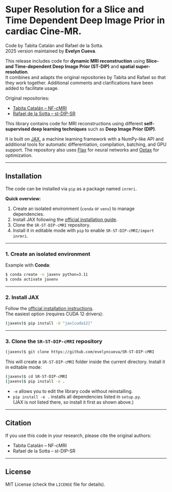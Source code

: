 # Super Resolution for a Slice and Time Dependent Deep Image Prior in cardiac Cine-MR.

Code by Tabita Catalán and Rafael de la Sotta.  
2025 version maintained by **Evelyn Cueva**.

This release includes code for **dynamic MRI reconstruction** using **Slice- and Time-dependent Deep Image Prior (ST-DIP)** and **spatial super-resolution**.  
It combines and adapts the original repositories by Tabita and Rafael so that they work together. Additional comments and clarifications have been added to facilitate usage.

Original repositories:  
- [Tabita Catalán – NF-cMRI](https://github.com/tabitaCatalan/NF-cMRI)  
- [Rafael de la Sotta – st-DIP-SR](https://github.com/rafadelasotta/NF-cMRI/tree/st-DIP)

This library contains code for MRI reconstructions using different **self-supervised deep learning techniques** such as **Deep Image Prior (DIP)**.  

It is built on [JAX](https://jax.readthedocs.io/en/latest/index.html), a machine learning framework with a NumPy-like API and additional tools for automatic differentiation, compilation, batching, and GPU support. The repository also uses [Flax](https://flax.readthedocs.io/en/latest/) for neural networks and [Optax](https://optax.readthedocs.io/en/latest/) for optimization.

---

## Installation

The code can be installed via `pip` as a package named `inrmri`.

**Quick overview:**

1. Create an isolated environment (`conda` or `venv`) to manage dependencies.  
2. Install JAX following the [official installation guide](https://jax.readthedocs.io/en/latest/installation.html).  
3. Clone the `SR-ST-DIP-cMRI` repository.  
4. Install it in editable mode with `pip` to enable `SR-ST-DIP-cMRI/import inrmri`.

---

### 1. Create an isolated environment

Example with **Conda**:

```bash
$ conda create -n jaxenv python=3.11
$ conda activate jaxenv
```

---

### 2. Install JAX

Follow the [official installation instructions](https://jax.readthedocs.io/en/latest/installation.html).  
The easiest option (requires CUDA 12 drivers):

```bash
(jaxenv)$ pip install -U "jax[cuda12]"
```

---

### 3. Clone the `SR-ST-DIP-cMRI` repository

```bash
(jaxenv)$ git clone https://github.com/evelyncueva/SR-ST-DIP-cMRI
```

This will create a `SR-ST-DIP-cMRI` folder inside the current directory. Install it in editable mode:

```bash
(jaxenv)$ cd SR-ST-DIP-cMRI
(jaxenv)$ pip install -e .
```

- `-e` allows you to edit the library code without reinstalling.  
- `pip install -e .` installs all dependencies listed in `setup.py`.  
  (JAX is not listed there, so install it first as shown above.)

---

## Citation

If you use this code in your research, please cite the original authors:  
- Tabita Catalán – NF-cMRI  
- Rafael de la Sotta – st-DIP-SR

---

## License

MIT License (check the `LICENSE` file for details).
